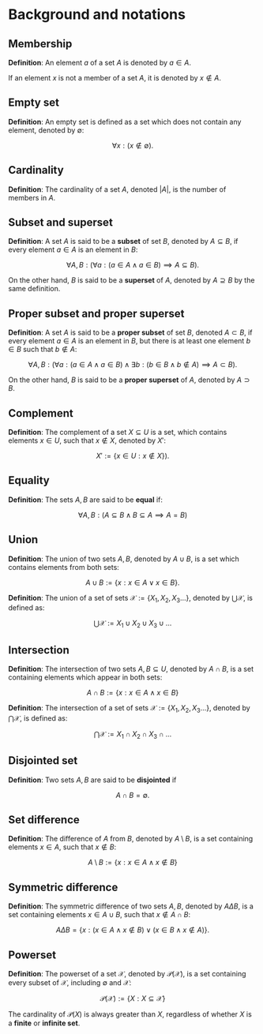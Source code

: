 # Background and notations

## Membership

**Definition**: An element $a$ of a set $A$ is denoted by $a\in A$.

If an element $x$ is not a member of a set $A$, it is denoted by $x\notin A$.

## Empty set

**Definition**: An empty set is defined as a set which does not contain any element, denoted by $\emptyset$:

$$
\forall x : (x\notin\emptyset).
$$

## Cardinality

**Definition**: The cardinality of a set $A$, denoted $|A|$, is the number of members in $A$. 

## Subset and superset

**Definition**: A set $A$ is said to be a **subset** of set $B$, denoted by $A\subseteq B$, if every element $a\in A$ is an element in $B$:

$$
\forall A, B : (\forall a : (a\in A\land a\in B)\implies A\subseteq B).
$$

 On the other hand, $B$ is said to be a **superset** of $A$, denoted by $A\supseteq B$ by the same definition.

## Proper subset and proper superset

**Definition**: A set $A$ is said to be a **proper subset** of set $B$, denoted $A\subset B$, if every element $a\in A$ is an element in $B$, but there is at least one element $b\in B$ such that $b\notin A$:

$$
\forall A, B : (\forall a : (a\in A\land a\in B) \land \exists b : (b\in B\land b\notin A)\implies A\subset B).
$$

On the other hand, $B$ is said to be a **proper superset** of $A$, denoted by $A\supset B$.

## Complement

**Definition**: The complement of a set $X\subseteq U$ is a set, which contains elements $x\in U$, such that $x\notin X$, denoted by $X'$:

$$
X' := \{x\in U :x\notin X\}).
$$

## Equality

**Definition**: The sets $A,B$ are said to be **equal** if: 

$$\forall A,B : (A\subseteq B\land B\subseteq A\implies A = B)$$

## Union 

**Definition**: The union of two sets $A,B$, denoted by $A\cup B$, is a set which contains elements from both sets:

$$
A\cup B := \{x : x\in A\lor x\in B\}.
$$

**Definition**: The union of a set of sets $\mathcal{X} :=\{X_{1},X_{2},X_{3}\ldots\}$, denoted by $\bigcup\mathcal{X}$, is defined as:

$$
\bigcup\mathcal{X} := X_{1}\cup X_{2}\cup X_{3}\cup\ldots
$$

## Intersection

**Definition**: The intersection of two sets $A,B\subseteq U$, denoted by $A\cap B$, is a set containing elements which appear in both sets:

$$
A\cap B := \{x : x\in A\land x\in B\}
$$

**Definition**: The intersection of a set of sets $\mathcal{X} :=\{X_{1},X_{2},X_{3}\ldots\}$, denoted by $\bigcap\mathcal{X}$, is defined as:

$$
\bigcap\mathcal{X} := X_{1}\cap X_{2}\cap X_{3}\cap\ldots
$$

## Disjointed set

**Definition**: Two sets $A,B$ are said to be **disjointed** if 

$$
A\cap B=\emptyset.
$$

## Set difference

**Definition**: The difference of $A$ from $B$, denoted by $A\setminus B$, is a set containing elements $x\in A$, such that $x\notin B$:

$$
A\setminus B := \{x : x\in A\land x\notin B\}
$$

## Symmetric difference

**Definition**: The symmetric difference of two sets $A,B$, denoted by $A\Delta B$, is a set containing elements $x\in A\cup B$, such that $x\notin A\cap B$:

$$
A\Delta B = \{x : (x\in A\land x\notin B)\lor (x\in B\land x\notin A)\}.
$$

## Powerset

**Definition**: The powerset of a set $\mathcal{X}$, denoted by $\mathcal{P}(\mathcal{X})$, is a set containing every subset of $\mathcal{X}$, including $\emptyset$ and $\mathcal{X}$:

$$
\mathcal{P}(\mathcal{X}) := \{X: X\subseteq \mathcal{X}\}
$$

The cardinality of $\mathcal{P}(X)$ is always greater than $X$, regardless of whether $X$ is a **finite** or **infinite set**.